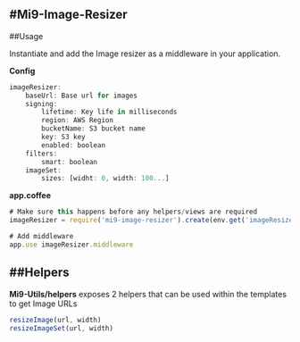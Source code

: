 #Mi9-Image-Resizer
-------
##Usage

Instantiate and add the Image resizer as a middleware in your application.

**Config**

```js
imageResizer:
    baseUrl: Base url for images
    signing:
        lifetime: Key life in milliseconds
        region: AWS Region 
        bucketName: S3 bucket name
        key: S3 key
        enabled: boolean
    filters:
        smart: boolean
    imageSet:
        sizes: [widht: 0, width: 100...]   
```

**app.coffee**

```js
# Make sure this happens before any helpers/views are required
imageResizer = require('mi9-image-resizer').create(env.get('imageResizer'))

# Add middleware
app.use imageResizer.middleware
```

##Helpers
-----

**Mi9-Utils/helpers** exposes 2 helpers that can be used within the templates to get Image URLs

```javascript
resizeImage(url, width)
resizeImageSet(url, width)
```